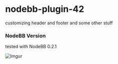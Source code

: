 nodebb-plugin-42
================

customizing header and footer and some other stuff

### NodeBB Version
tested with NodeBB 0.2.1

![Imgur](http://i.imgur.com/k7UnY4Q.png)
